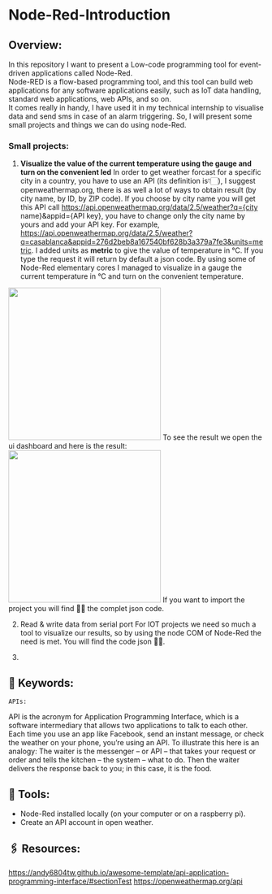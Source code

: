 # Node-Red-Introduction
## Overview:
In this repository I want to present a Low-code programming tool for event-driven applications called Node-Red.\
Node-RED is a flow-based programming tool, and this tool can build web applications for any software applications easily, such as IoT data handling, standard web applications, web APIs, and so on.\
It comes really in handy, I have used it in my technical internship to visualise data and send sms in case of an alarm triggering. So, I will present some small projects and things we can do using node-Red.

### Small projects:
1. **Visualize the value of the current temperature using the gauge and turn on the convenient led**
In order to get weather forcast for a specific city in a country, you have to use an API (its definition is👇🏻), I suggest openweathermap.org, there is as well a lot of ways to obtain result (by city name, by ID, by ZIP code). If you choose by city name you will get this API call https://api.openweathermap.org/data/2.5/weather?q={city name}&appid={API key}, you have to change only the city name by yours and add your API key. For example, https://api.openweathermap.org/data/2.5/weather?q=casablanca&appid=276d2beb8a167540bf628b3a379a7fe3&units=metric. I added units as **metric** to give the value of temperature in °C. If you type the request it will return by default a json code.
By using some of Node-Red elementary cores I managed to visualize in a gauge the current temperature in °C and turn on the convenient temperature.
<img src="https://www.moroccoworldnews.com/wp-content/uploads/2020/07/Facts-About-the-Map-of-Morocco-1024x683.jpg" width="300" height="300">
To see the result we open the ui dashboard and here is the result:
<img src="https://www.moroccoworldnews.com/wp-content/uploads/2020/07/Facts-About-the-Map-of-Morocco-1024x683.jpg" width="300" height="300">
If you want to import the project you will find ☝🏻 the complet json code.

2. Read & write data from serial port
For IOT projects we need so much a tool to visualize our results, so by using the node COM of Node-Red the need is met.
You will find the code json ☝🏻.

3. 

## 📌 Keywords:
	APIs:
API is the acronym for Application Programming Interface, which is a software intermediary that allows two applications to talk to each other. Each time you use an app like Facebook, send an instant message, or check the weather on your phone, you’re using an API. To illustrate this here is an analogy: The waiter is the messenger – or API – that takes your request or order and tells the kitchen – the system – what to do. Then the waiter delivers the response back to you; in this case, it is the food.

## 🔧 Tools:
- Node-Red installed locally (on your computer or on a raspberry pi).
- Create an API account in open weather.

## 🖇️ Resources:
https://andy6804tw.github.io/awesome-template/api-application-programming-interface/#sectionTest
https://openweathermap.org/api
